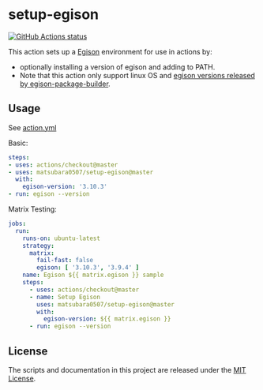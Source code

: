 # setup-egison

<p align="left">
  <a href="https://github.com/matsubara0507/setup-egison"><img alt="GitHub Actions status" src="https://github.com/matsubara0507/setup-egison/workflows/Sample/badge.svg"></a>
</p>

This action sets up a [Egison](https://www.egison.org) environment for use in actions by:

- optionally installing a version of egison and adding to PATH.
- Note that this action only support linux OS and [egison versions released by egison-package-builder](https://github.com/egison/egison-package-builder/releases).

## Usage

See [action.yml](action.yml)

Basic:

``` yaml
steps:
- uses: actions/checkout@master
- uses: matsubara0507/setup-egison@master
  with:
    egison-version: '3.10.3'
- run: egison --version
```

Matrix Testing:

``` yaml
jobs:
  run:
    runs-on: ubuntu-latest
    strategy:
      matrix:
        fail-fast: false
        egison: [ '3.10.3', '3.9.4' ]
    name: Egison ${{ matrix.egison }} sample
    steps:
      - uses: actions/checkout@master
      - name: Setup Egison
        uses: matsubara0507/setup-egison@master
        with:
          egison-version: ${{ matrix.egison }}
      - run: egison --version
```

## License

The scripts and documentation in this project are released under the [MIT License](LICENSE).
